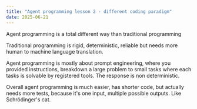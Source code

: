 ```yaml
---
title: "Agent programming lesson 2 - different coding paradigm"
date: 2025-06-21
---
```


Agent programming is a total different way than traditional programming

Traditional programming is rigid, deterministic, reliable but needs more human to machine language translation.

Agent programming is mostly about prompt engineering, where you provided instructions, breakdown a large problem to small tasks where each tasks is solvable by registered tools. The response is non deterministic.

Overall agent programming is much easier, has shorter code, but actually needs more tests, because it's one input, multiple possible outputs. Like Schrödinger's cat.
